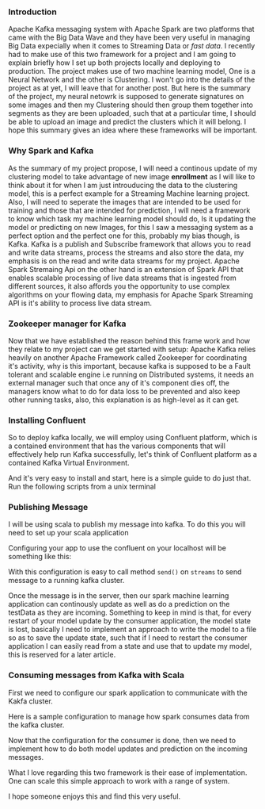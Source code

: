 ### Introduction
Apache Kafka messaging system with Apache Spark are two platforms that came with the Big Data Wave and they have been very useful in managing Big Data expecially when it comes to Streaming Data or *fast data*. 
I recently had to make use of this two framework for a project and I am going to explain briefly how I set up both projects locally and deploying to production.
The project makes use of two machine learning model, One is a Neural Network and the other is Clustering. I won't go into the details of the project as at yet, I will leave that for another post. But here is the summary of the project, my neural netowrk is supposed to generate signatures on some images and then my Clustering should then group them together into segments as they are been uploaded, such that at a particular time, I should be able to upload an image and predict the clusters which it will belong. I hope this summary gives an idea where these frameworks will be important.

### Why Spark and Kafka
As the summary of my project propose, I will need a continous update of my clustering model to take advantage of new image **enrollment** as I will like to think about it for when I am just introuducing the data to the clustering model, this is a perfect example for a Streaming Machine learning project.
Also, I will need to seperate the images that are intended to be used for training and those that are intended for prediction, I will need a framework to know which task my machine learning model should do, Is it updating the model or predicting on new Images, for this I saw a messaging system as a perfect option and the perfect one for this, probably my bias though, is Kafka.
Kafka is a publish and Subscribe framework that allows you to read and write data streams, process the streams and also store the data, my emphasis is on the read and write data streams for my project. Apache Spark Stremaing Api on the other hand is an extension of Spark API that enables scalable processing of live data streams that is ingested from different sources, it also affords you the opportunity to use complex algorithms on your flowing data, my emphasis for Apache Spark Streaming API is it's ability to process live data stream.


### Zookeeper manager for Kafka
Now that we have established the reason behind this frame work and how they relate to my project can we get started with setup:
Apache Kafka relies heavily on another Apache Framework called Zookeeper for coordinating it's activity, why is this important, because kafka is supposed to be a Fault tolerant and scalable engine i.e running on Distributed systems, it needs an external manager such that once any of it's component dies off, the managers know what to do for data loss to be prevented and also keep other running tasks, also, this explanation is as high-level as it can get.

### Installing Confluent
So to deploy kafka locally, we will employ using Confluent platform, which is a contained environment that has the various components that will effectively help run Kafka successfully, let's think of Confluent platform as a contained Kafka Virtual Environment.

And it's very easy to install and start, here is a simple guide to do just that. Run the following scripts from a unix terminal

<script src="https://gist.github.com/adekunleba/f0d6f8ed79fffd4db77be4404ba52396.js">
</script>


### Publishing Message
I will be using scala to publish my message into kafka.
To do this you will need to set up your scala application

Configuring your app to use the confluent on your localhost will be something like this:

<script 
src="https://gist.github.com/adekunleba/1697e1ad1db389e6d0318217f3866044.js">
</script>

With this configuration is easy to call method `send()` on `streams` to send message to a running kafka cluster.

<script src="https://gist.github.com/adekunleba/fcb0b7cc7d948fd19bceee1ab8a7f9ad.js">
</script>

Once the message is in the server, then our spark machine learning application can continously update as well as do a prediction on the testData as they are incoming. Something to keep in mind is that, for every restart of your model update by the consumer application, the model state is lost, basically I need to implement an approach to write the model to a file so as to save the update state, such that if I need to restart the consumer application I can easily read from a state and use that to update my model, this is reserved for a later article.

### Consuming messages from Kafka with Scala
First we need to configure our spark application to communicate with the Kakfa cluster.

Here is a sample configuration to manage how spark consumes data from the kafka cluster.

<script src="https://gist.github.com/adekunleba/5063b311aeb0209b0bbfa4057d99e2a5.js">
</script>

Now that the configuration for the consumer is done, then we need to implement how to do both model updates and prediction on the incoming messages.

<script 
src="https://gist.github.com/adekunleba/5058c0227f19f009046cf359ad79719b.js">
</script>

What I love regarding this two framework is their ease of implementation. One can scale this simple approach to work with a range of system.

I hope someone enjoys this and find this very useful.
